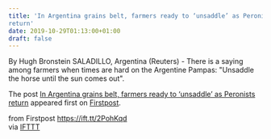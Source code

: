 ```yaml
---
title: 'In Argentina grains belt, farmers ready to ‘unsaddle’ as Peronists
return'
date: 2019-10-29T01:13:00+01:00
draft: false
---
```


By Hugh Bronstein SALADILLO, Argentina (Reuters) - There is a saying among farmers when times are hard on the Argentine Pampas: "Unsaddle the horse until the sun comes out".

The post [In Argentina grains belt, farmers ready to ‘unsaddle’ as Peronists return](http://www.firstpost.com/world/in-argentina-grains-belt-farmers-ready-to-unsaddle-as-peronists-return-7564661.html) appeared first on [Firstpost](http://www.firstpost.com).

  
  
from Firstpost https://ift.tt/2PohKqd  
via [IFTTT](https://ifttt.com/?ref=da&site=blogger)